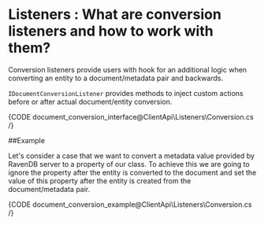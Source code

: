 # Listeners : What are conversion listeners and how to work with them?

Conversion listeners provide users with hook for an additional logic when converting an entity to a document/metadata pair and backwards.

`IDocumentConversionListener` provides methods to inject custom actions before or after actual document/entity conversion.

{CODE document_conversion_interface@ClientApi\Listeners\Conversion.cs /}

##Example

Let's consider a case that we want to convert a metadata value provided by RavenDB server to a property of our class. 
To achieve this we are going to ignore the property after the entity is converted to the document and set the value of this property after the entity is created from the document/metadata pair.

{CODE document_conversion_example@ClientApi\Listeners\Conversion.cs /}


